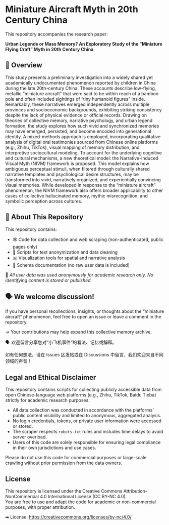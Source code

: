# Miniature Aircraft Myth in 20th Century China
This repository accompanies the research paper: 

**Urban Legends or Mass Memory? An Exploratory Study of the “Miniature Flying Craft” Myth in 20th Century China**

## 🧠 Overview
This study presents a preliminary investigation into a widely shared yet academically undocumented phenomenon reported by children in China during the late 20th-century China. These accounts describe low-flying, metallic “miniature aircraft” that were said to be within reach of a bamboo pole and often included sightings of “tiny humanoid figures” inside. Remarkably, these narratives emerged independently across multiple provinces and socioeconomic backgrounds, exhibiting striking consistency despite the lack of physical evidence or official records. Drawing on theories of collective memory, narrative psychology, and urban legend formation, the study explores how such vivid and synchronized memories may have emerged, persisted, and become encoded into generational identity. A mixed-methods approach is employed, incorporating qualitative analysis of digital oral testimonies sourced from Chinese online platforms (e.g., Zhihu, TikTok), visual mapping of memory distribution, and interpretive sociocultural modeling. To account for the underlying cognitive and cultural mechanisms, a new theoretical model: the Narrative-Induced Visual Myth (NIVM) framework is proposed. This model explains how ambiguous perceptual stimuli, when filtered through culturally shared narrative templates and psychological desire structures, may be transformed into vivid, narratively organized, and experientially convincing visual memories. While developed in response to the “miniature aircraft” phenomenon, the NIVM framework also offers broader applicability to other cases of collective hallucinated memory, mythic misrecognition, and symbolic perception across cultures.


## 📁 About This Repository

This repository contains:

- 🕸️ Code for data collection and web scraping (non-authenticated, public pages only)
- 🧹 Scripts for text anonymization and data cleaning
- 📊 Visualization tools for spatial and narrative analysis
- 📄 Schema documentation (no raw user data is included)

📌 *All user data was used anonymously for academic research only. No identifying content is stored or published.*


## 🗣️ We welcome discussion!  

If you have personal recollections, insights, or thoughts about the “miniature aircraft” phenomenon, feel free to open an issue or leave a comment in the repository.

→ Your contributions may help expand this collective memory archive.


🗣️ 欢迎留言分享您对“小飞机事件”的看法、记忆或解释。  

如有任何想法，请在 Issues 区发帖或在 Discussions 中留言，我们欢迎来自不同领域的声音！


## Legal and Ethical Disclaimer

This repository contains scripts for collecting publicly accessible data from open Chinese-language web platforms (e.g., Zhihu, TikTok, Baidu Tieba) strictly for academic research purposes.

- All data collection was conducted in accordance with the platforms’ public content visibility and limited to anonymous, aggregated analysis.
- No login credentials, tokens, or private user information were accessed or stored.
- The scraper respects `robots.txt` rules and includes time delays to avoid server overload.
- Users of this code are solely responsible for ensuring legal compliance in their own jurisdictions and use cases.

Please do not use this code for commercial purposes or large-scale crawling without prior permission from the data owners.


## License

This repository is licensed under the Creative Commons Attribution-NonCommercial 4.0 International License (CC BY-NC 4.0).  
You are free to use and adapt the code for academic or non-commercial purposes, with proper attribution.

➡ License: https://creativecommons.org/licenses/by-nc/4.0/
